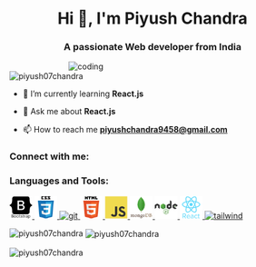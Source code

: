 <div style='backgroundColor:black'>
<h1 align="center">Hi 👋, I'm Piyush Chandra</h1>
<h3 align="center">A passionate Web developer from India</h3>
<img align="right" alt="coding" width="400" src="https://media1.tenor.com/m/2nKSTDDekOgAAAAC/coding-kira.gif"/>

<p align="left"> <img src="https://komarev.com/ghpvc/?username=piyush07chandra&label=Profile%20views&color=0e75b6&style=flat" alt="piyush07chandra" /> </p>

- 🌱 I’m currently learning **React.js**

- 💬 Ask me about **React.js**

- 📫 How to reach me **piyushchandra9458@gmail.com**

<h3 align="left">Connect with me:</h3>
<p align="left">
</p>

<h3 align="left">Languages and Tools:</h3>
<p align="left"> <a href="https://getbootstrap.com" target="_blank" rel="noreferrer"> <img src="https://raw.githubusercontent.com/devicons/devicon/master/icons/bootstrap/bootstrap-plain-wordmark.svg" alt="bootstrap" width="40" height="40"/> </a> <a href="https://www.w3schools.com/css/" target="_blank" rel="noreferrer"> <img src="https://raw.githubusercontent.com/devicons/devicon/master/icons/css3/css3-original-wordmark.svg" alt="css3" width="40" height="40"/> </a> <a href="https://git-scm.com/" target="_blank" rel="noreferrer"> <img src="https://www.vectorlogo.zone/logos/git-scm/git-scm-icon.svg" alt="git" width="40" height="40"/> </a> <a href="https://www.w3.org/html/" target="_blank" rel="noreferrer"> <img src="https://raw.githubusercontent.com/devicons/devicon/master/icons/html5/html5-original-wordmark.svg" alt="html5" width="40" height="40"/> </a> <a href="https://developer.mozilla.org/en-US/docs/Web/JavaScript" target="_blank" rel="noreferrer"> <img src="https://raw.githubusercontent.com/devicons/devicon/master/icons/javascript/javascript-original.svg" alt="javascript" width="40" height="40"/> </a> <a href="https://www.mongodb.com/" target="_blank" rel="noreferrer"> <img src="https://raw.githubusercontent.com/devicons/devicon/master/icons/mongodb/mongodb-original-wordmark.svg" alt="mongodb" width="40" height="40"/> </a> <a href="https://nodejs.org" target="_blank" rel="noreferrer"> <img src="https://raw.githubusercontent.com/devicons/devicon/master/icons/nodejs/nodejs-original-wordmark.svg" alt="nodejs" width="40" height="40"/> </a> <a href="https://reactjs.org/" target="_blank" rel="noreferrer"> <img src="https://raw.githubusercontent.com/devicons/devicon/master/icons/react/react-original-wordmark.svg" alt="react" width="40" height="40"/> </a> <a href="https://tailwindcss.com/" target="_blank" rel="noreferrer"> <img src="https://www.vectorlogo.zone/logos/tailwindcss/tailwindcss-icon.svg" alt="tailwind" width="40" height="40"/> </a> </p>

<p><img align="left" src="https://github-readme-stats.vercel.app/api/top-langs?username=piyush07chandra&show_icons=true&locale=en&layout=compact" alt="piyush07chandra" /></p>

<p>&nbsp;<img align="center" src="https://github-readme-stats.vercel.app/api?username=piyush07chandra&show_icons=true&locale=en" alt="piyush07chandra" /></p>

<p><img align="center" src="https://github-readme-streak-stats.herokuapp.com/?user=piyush07chandra&" alt="piyush07chandra" /></p>
</div>
